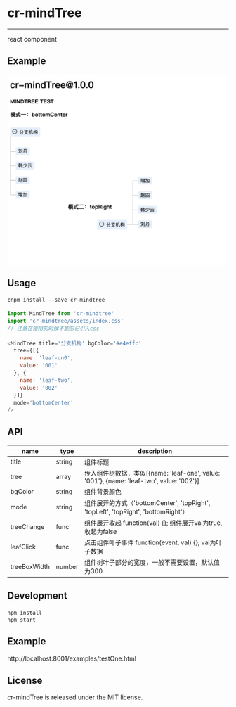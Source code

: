 # cr-mindTree
---

react component

## Example
 <img src="./github/example.png" width = "1000" alt="example" align=center />

## Usage

```jsx
cnpm install --save cr-mindtree
```

```js
import MindTree from 'cr-mindtree'
import 'cr-mindtree/assets/index.css'
// 注意在使用的时候不能忘记引入css

<MindTree title='分支机构' bgColor='#e4effc'
  tree={[{
    name: 'leaf-on0',
    value: '001'
  }, {
    name: 'leaf-two',
    value: '002'
  }]}
  mode='bottomCenter'
/>
```

## API
name | type | description
-----|------|------------
title|string|组件标题
tree|array|传入组件树数据，类似[{name: 'leaf-one', value: '001'}, {name: 'leaf-two', value: '002'}]
bgColor|string|组件背景颜色
mode   |string|组件展开的方式（'bottomCenter', 'topRight', 'topLeft', 'topRight', 'bottomRight'）
treeChange|func|组件展开收起 function(val) {}; 组件展开val为true,收起为false
leafClick|func|点击组件叶子事件 function(event, val) {}; val为叶子数据
treeBoxWidth|number|组件树叶子部分的宽度，一般不需要设置，默认值为300
## Development

```
npm install
npm start
```

## Example

http://localhost:8001/examples/testOne.html


## License

cr-mindTree is released under the MIT license.

